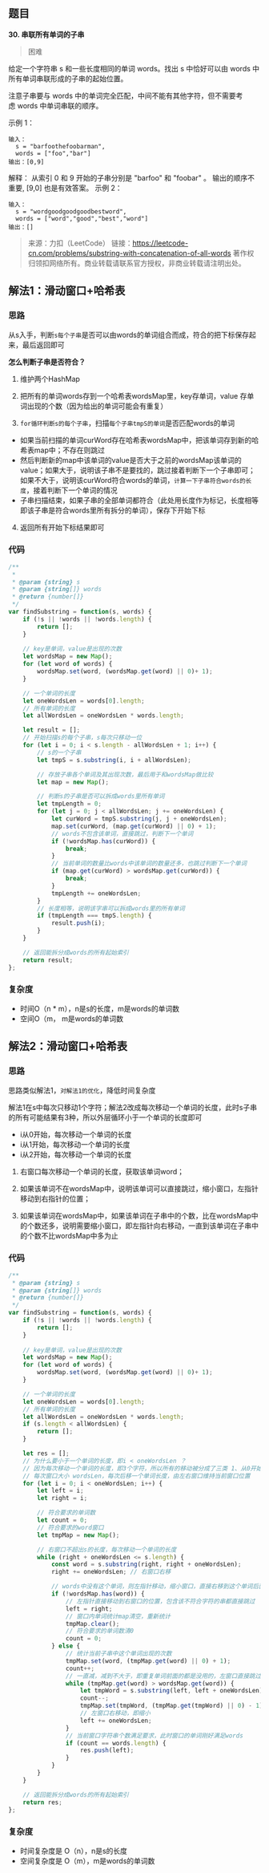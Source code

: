 ## 题目
**30. 串联所有单词的子串**
>困难

给定一个字符串 s 和一些长度相同的单词 words。找出 s 中恰好可以由 words 中所有单词串联形成的子串的起始位置。

注意子串要与 words 中的单词完全匹配，中间不能有其他字符，但不需要考虑 words 中单词串联的顺序。

示例 1：
```
输入：
  s = "barfoothefoobarman",
  words = ["foo","bar"]
输出：[0,9]
```
解释：
从索引 0 和 9 开始的子串分别是 "barfoo" 和 "foobar" 。
输出的顺序不重要, [9,0] 也是有效答案。
示例 2：
```
输入：
  s = "wordgoodgoodgoodbestword",
  words = ["word","good","best","word"]
输出：[]
```
>来源：力扣（LeetCode）
链接：https://leetcode-cn.com/problems/substring-with-concatenation-of-all-words
著作权归领扣网络所有。商业转载请联系官方授权，非商业转载请注明出处。

## 解法1：滑动窗口+哈希表
### 思路
从s入手，判断`s每个子串`是否可以由words的单词组合而成，符合的把下标保存起来，最后返回即可



**怎么判断子串是否符合？**

1. 维护两个HashMap
2. 把所有的单词words存到一个哈希表wordsMap里，key存单词，value 存单词出现的个数（因为给出的单词可能会有重复）

3. `for循环判断s的每个子串`，扫描`每个子串tmpS的单词`是否匹配words的单词

* 如果当前扫描的单词curWord存在哈希表wordsMap中，把该单词存到新的哈希表map中；不存在则跳过
* 然后判断新的map中该单词的value是否大于之前的wordsMap该单词的value；如果大于，说明该子串不是要找的，跳过接着判断下一个子串即可；如果不大于，说明该curWord符合words的单词，`计算一下子串符合words的长度`，接着判断下一个单词的情况
* 子串扫描结束，如果子串的全部单词都符合（此处用长度作为标记，长度相等即该子串是符合words里所有拆分的单词），保存下开始下标

4. 返回所有开始下标结果即可

### 代码
```javascript
/**
 * 
 * @param {string} s
 * @param {string[]} words
 * @return {number[]}
 */
var findSubstring = function(s, words) {
    if (!s || !words || !words.length) {
        return [];
    }
    
    // key是单词，value是出现的次数
    let wordsMap = new Map();
    for (let word of words) {
        wordsMap.set(word, (wordsMap.get(word) || 0)+ 1);  
    }

    // 一个单词的长度
    let oneWordsLen = words[0].length;
    // 所有单词的长度
    let allWordsLen = oneWordsLen * words.length;

    let result = [];
    // 开始扫描s的每个子串，s每次只移动一位
    for (let i = 0; i < s.length - allWordsLen + 1; i++) {
        // s的一个子串
        let tmpS = s.substring(i, i + allWordsLen);

        // 存放子串各个单词及其出现次数，最后用于和wordsMap做比较
        let map = new Map();

        // 判断s的子串是否可以拆成words里所有单词
        let tmpLength = 0;
        for (let j = 0; j < allWordsLen; j += oneWordsLen) {
            let curWord = tmpS.substring(j, j + oneWordsLen);
            map.set(curWord, (map.get(curWord) || 0) + 1);
            // words不包含该单词，直接跳过，判断下一个单词
            if (!wordsMap.has(curWord)) {
                break;
            }
            // 当前单词的数量比words中该单词的数量还多，也跳过判断下一个单词
            if (map.get(curWord) > wordsMap.get(curWord)) {
                break;
            }
            tmpLength += oneWordsLen;
        }
        // 长度相等，说明该字串可以拆成words里的所有单词
        if (tmpLength === tmpS.length) {
            result.push(i);
        }
    }

    // 返回能拆分成words的所有起始索引
    return result;
};
```
### 复杂度
* 时间O（n * m），n是s的长度，m是words的单词数
* 空间O（m， m是words的单词数


## 解法2：滑动窗口+哈希表
### 思路
思路类似解法1，`对解法1的优化`，降低时间复杂度



解法1在s中每次只移动1个字符；解法2改成每次移动一个单词的长度，此时s子串的所有可能结果有3种，所以外层循环小于一个单词的长度即可

* i从0开始，每次移动一个单词的长度
* i从1开始，每次移动一个单词的长度
* i从2开始，每次移动一个单词的长度



1. 右窗口每次移动一个单词的长度，获取该单词word；

2. 如果该单词不在wordsMap中，说明该单词可以直接跳过，缩小窗口，左指针移动到右指针的位置；

3. 如果该单词在wordsMap中，如果该单词在子串中的个数，比在wordsMap中的个数还多，说明需要缩小窗口，即左指针向右移动，一直到该单词在子串中的个数不比wordsMap中多为止



### 代码
```javascript
/**
 * @param {string} s
 * @param {string[]} words
 * @return {number[]}
 */
var findSubstring = function(s, words) {
    if (!s || !words || !words.length) {
        return [];
    }
    
    // key是单词，value是出现的次数
    let wordsMap = new Map();
    for (let word of words) {
        wordsMap.set(word, (wordsMap.get(word) || 0)+ 1);  
    }

    // 一个单词的长度
    let oneWordsLen = words[0].length;
    // 所有单词的长度
    let allWordsLen = oneWordsLen * words.length;
    if (s.length < allWordsLen) {
        return [];
    }

    let res = [];
    // 为什么要小于一个单词的长度，即i < oneWordsLen ？
    // 因为每次移动一个单词的长度，即3个字符，所以所有的移动被分成了三类 1、从0开始，每次移动一个单词的长度；2、从1开始，每次移动一个单词的长度；3、从2开始，每次移动一个单词的长度
    // 每次窗口大小 wordsLen，每次后移一个单词长度，由左右窗口维持当前窗口位置
    for (let i = 0; i < oneWordsLen; i++) {
        let left = i;
        let right = i;

        // 符合要求的单词数
        let count = 0;
        // 符合要求的word窗口
        let tmpMap = new Map();

        // 右窗口不超出s的长度，每次移动一个单词的长度
        while (right + oneWordsLen <= s.length) {
            const word = s.substring(right, right + oneWordsLen);
            right += oneWordsLen; // 右窗口右移

            // words中没有这个单词，则左指针移动，缩小窗口，直接右移到这个单词后面
            if (!wordsMap.has(word)) {
                // 左指针直接移动到右窗口的位置，包含该不符合字符的串都直接跳过
                left = right;
                // 窗口内单词统计map清空，重新统计
                tmpMap.clear();
                // 符合要求的单词数清0
                count = 0;
            } else { 
                // 统计当前子串中这个单词出现的次数
                tmpMap.set(word, (tmpMap.get(word) || 0) + 1);
                count++;
                // 一直减，减到不大于，即重复单词前面的都是没用的，左窗口直接跳过
                while (tmpMap.get(word) > wordsMap.get(word)) {
                    let tmpWord = s.substring(left, left + oneWordsLen);
                    count--;
                    tmpMap.set(tmpWord, (tmpMap.get(tmpWord) || 0) - 1);
                    // 左窗口右移动，即缩小
                    left += oneWordsLen;
                }
                // 当前窗口字符串个数满足要求，此时窗口的单词刚好满足words
                if (count == words.length) {
                    res.push(left);
                }
            }             
        }
    }

    // 返回能拆分成words的所有起始索引
    return res;
};
```
### 复杂度
* 时间复杂度是 O（n），n是s的长度
* 空间复杂度是 O（m），m是words的单词数
